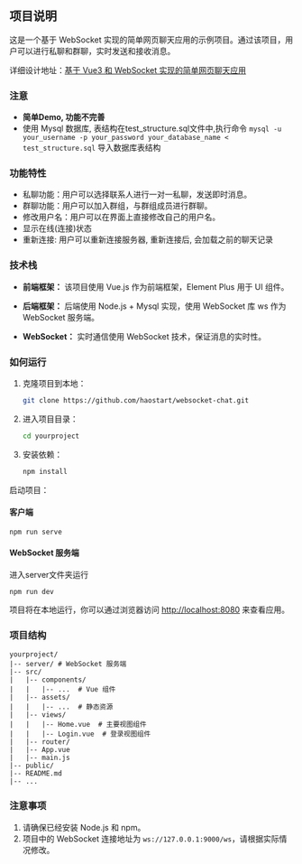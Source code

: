 ## 项目说明


这是一个基于 WebSocket 实现的简单网页聊天应用的示例项目。通过该项目，用户可以进行私聊和群聊，实时发送和接收消息。

详细设计地址：[基于 Vue3 和 WebSocket 实现的简单网页聊天应用
](https://blog.csdn.net/haostart_/article/details/135291148)

### 注意
 - **简单Demo, 功能不完善**
 - 使用 Mysql 数据库, 表结构在test_structure.sql文件中,执行命令 `mysql -u your_username -p your_password your_database_name < test_structure.sql` 导入数据库表结构



### 功能特性

- 私聊功能：用户可以选择联系人进行一对一私聊，发送即时消息。
- 群聊功能：用户可以加入群组，与群组成员进行群聊。
- 修改用户名：用户可以在界面上直接修改自己的用户名。
- 显示在线(连接)状态
- 重新连接: 用户可以重新连接服务器, 重新连接后, 会加载之前的聊天记录
### 技术栈

- **前端框架：** 该项目使用 Vue.js 作为前端框架，Element Plus 用于 UI 组件。

- **后端框架：** 后端使用 Node.js +  Mysql 实现，使用 WebSocket 库 ws 作为 WebSocket 服务端。
- **WebSocket：** 实时通信使用 WebSocket 技术，保证消息的实时性。
### 如何运行


1. 克隆项目到本地：

   ```bash
   git clone https://github.com/haostart/websocket-chat.git
   ```

2. 进入项目目录：

   ```bash
   cd yourproject
   ```

3. 安装依赖：

   ```bash
   npm install
   ```
启动项目：
#### 客户端
   `
   npm run serve
   `
#### WebSocket 服务端
进入server文件夹运行

`npm run dev`

   项目将在本地运行，你可以通过浏览器访问 [http://localhost:8080](http://localhost:8080) 来查看应用。

### 项目结构

```
yourproject/
|-- server/ # WebSocket 服务端
|-- src/
|   |-- components/
|   |   |-- ...  # Vue 组件
|   |-- assets/
|   |   |-- ...  # 静态资源
|   |-- views/
|   |   |-- Home.vue  # 主要视图组件
|   |   |-- Login.vue  # 登录视图组件
|   |-- router/
|   |-- App.vue
|   |-- main.js
|-- public/
|-- README.md
|-- ...
```

### 注意事项

1. 请确保已经安装 Node.js 和 npm。
2. 项目中的 WebSocket 连接地址为 `ws://127.0.0.1:9000/ws`，请根据实际情况修改。

